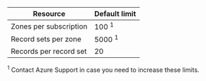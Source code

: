 | Resource	| Default limit 
--- | ---
| Zones per subscription | 100 <sup>1</sup>
| Record sets per zone| 5000 <sup>1</sup>
| Records per record set| 20

<sup>1</sup> Contact Azure Support in case you need to increase these limits.